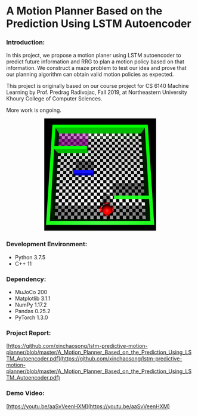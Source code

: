 # A Motion Planner Based on the Prediction Using LSTM Autoencoder

### Introduction:

In this project, we propose a motion planer using LSTM autoencoder to predict future information
and RRG to plan a motion policy based on that information. We construct a maze problem to test our idea and prove that our planning algorithm can obtain valid motion policies as expected.

This project is originally based on our course project for CS 6140 Machine Learning by Prof. Predrag Radivojac, Fall 2019, at Northeastern University Khoury College of Computer Sciences. 

More work is ongoing.

<p align="center">
  <img src="./media/maze_demo.png" alt="A MuJoCo maze for testing">
</p>

### Development Environment:

- Python 3.7.5
- C++ 11

### Dependency:

- MuJoCo 200
- Matplotlib 3.1.1
- NumPy 1.17.2
- Pandas 0.25.2
- PyTorch 1.3.0

### Project Report:

[https://github.com/xinchaosong/lstm-predictive-motion-planner/blob/master/A_Motion_Planner_Based_on_the_Prediction_Using_LSTM_Autoencoder.pdf](https://github.com/xinchaosong/lstm-predictive-motion-planner/blob/master/A_Motion_Planner_Based_on_the_Prediction_Using_LSTM_Autoencoder.pdf)

### Demo Video:

[https://youtu.be/aaSvVeenHXM](https://youtu.be/aaSvVeenHXM)

